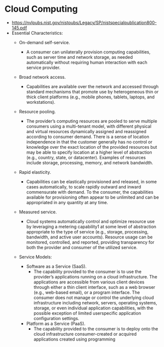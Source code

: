 # Cloud Computing
- https://nvlpubs.nist.gov/nistpubs/Legacy/SP/nistspecialpublication800-145.pdf
- Essential Characteristics:
  - On-demand self-service. 
    - A consumer can unilaterally provision computing capabilities, such as
server time and network storage, as needed automatically without requiring human
interaction with each service provider.
  - Broad network access. 
    - Capabilities are available over the network and accessed through standard
mechanisms that promote use by heterogeneous thin or thick client platforms (e.g.,
mobile phones, tablets, laptops, and workstations).
  - Resource pooling. 
    - The provider’s computing resources are pooled to serve multiple consumers
using a multi-tenant model, with different physical and virtual resources dynamically
assigned and reassigned according to consumer demand. There is a sense of location
independence in that the customer generally has no control or knowledge over the exact
location of the provided resources but may be able to specify location at a higher level of
abstraction (e.g., country, state, or datacenter). Examples of resources include storage,
processing, memory, and network bandwidth.
  - Rapid elasticity. 
    - Capabilities can be elastically provisioned and released, in some cases
automatically, to scale rapidly outward and inward commensurate with demand. To the
consumer, the capabilities available for provisioning often appear to be unlimited and can
be appropriated in any quantity at any time.
  - Measured service. 
    - Cloud systems automatically control and optimize resource use by leveraging
a metering capability1 at some level of abstraction appropriate to the type of service (e.g.,
storage, processing, bandwidth, and active user accounts). Resource usage can be
monitored, controlled, and reported, providing transparency for both the provider and
consumer of the utilized service.

  - Service Models:
    - Software as a Service (SaaS). 
      - The capability provided to the consumer is to use the provider’s
applications running on a cloud infrastructure. The applications are accessible from
various client devices through either a thin client interface, such as a web browser (e.g.,
web-based email), or a program interface. The consumer does not manage or control the
underlying cloud infrastructure including network, servers, operating systems, storage, or
even individual application capabilities, with the possible exception of limited userspecific application configuration settings.
    - Platform as a Service (PaaS). 
      - The capability provided to the consumer is to deploy onto the cloud
infrastructure consumer-created or acquired applications created using programming
